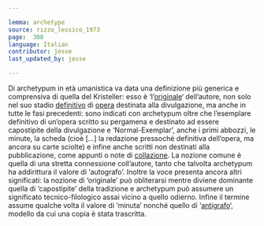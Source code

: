 ```yaml
---

lemma: archetype
source: rizzo_lessico_1973
page:  308
language: Italian
contributor: jesse
last_updated_by: jesse

---
```


Di archetypum in età umanistica va data una definizione più generica e comprensiva di quella del Kristeller: esso è ‘l’[originale](original.html)‘ dell’autore, non solo nel suo stadio [definitivo](definitive.html) di [opera](work.html) destinata alla divulgazione, ma anche in tutte le fasi precedenti: sono indicati con archetypum oltre che l’esemplare definitivo di un’opera scritto su pergamena e destinato ad essere capostipite della divulgazione e ‘Normal-Exemplar’, anche i primi abbozzi, le minute, la scheda (cioè […] la redazione pressoché definitiva dell’opera, ma ancora su carte sciolte) e infine anche scritti non destinati alla pubblicazione, come appunti o note di [collazione](collation.html). La nozione comune è quella di una stretta connessione coll’autore, tanto che talvolta archetypum ha addirittura il valore di ‘autografo’. Inoltre la voce presenta ancora altri significati: la nozione di ‘originale’ può obliterarsi mentre diviene dominante quella di ‘capostipite’ della tradizione e archetypum può assumere un significato tecnico-filologico assai vicino a quello odierno. Infine il termine assume qualche volta il valore di ‘minuta’ nonché quello di ‘[antigrafo](antigraph.html)‘, modello da cui una copia è stata trascritta.
